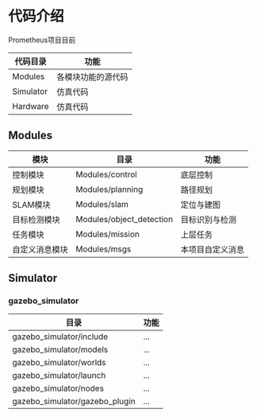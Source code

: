 ﻿# 代码介绍

Prometheus项目目前

| 代码目录 | 功能 |
|--|--|
| Modules | 各模块功能的源代码 |
| Simulator | 仿真代码 |
| Hardware| 仿真代码 |

## Modules

| 模块 | 目录 | 功能|
|--|--|--|
| 控制模块 | Modules/control |   底层控制 |
| 规划模块| Modules/planning |   路径规划 |
| SLAM模块| Modules/slam| 定位与建图	|
| 目标检测模块| Modules/object_detection | 目标识别与检测 |
| 任务模块| Modules/mission| 上层任务|
| 自定义消息模块| Modules/msgs| 本项目自定义消息 |

## Simulator

### gazebo_simulator

| 目录 | 功能 |
|--|--|
| gazebo_simulator/include|   ... |
| gazebo_simulator/models |   ... |
| gazebo_simulator/worlds | ...	|
| gazebo_simulator/launch| ... |
| gazebo_simulator/nodes| ...|
| gazebo_simulator/gazebo_plugin| ... |

